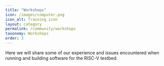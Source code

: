 ```yaml
---
title: "Workshops"
icon: /images/computer.png
icon_alt: Training icon
layout: category
permalink: /community/workshops
taxonomy: Workshops
order: 3
---
```



Here we will share some of our experience and issues encountered when running and building software for the RISC-V testbed.
